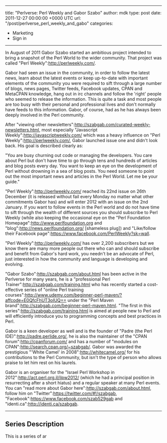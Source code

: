 
---
title: "Perlverse: Perl Weekly and Gabor Szabo"
author: mdk
type: post
date: 2011-12-27 00:00:00 +0000 UTC
url: "/post/perlverse_perl_weekly_and_gabo"
categories:
 - Marketing
 - Sign in

---

In August of 2011 Gabor Szabo started an ambitious project intended to bring a snapshot of the Perl World to the wider community. That project was called "Perl Weekly":http://perlweekly.com/.

Gabor had seen an issue in the community, in order to follow the latest news, learn about the latest events or keep up-to-date with important elements of the community you were required to sift through a large number of blogs, news pages, Twitter feeds, Facebook updates, CPAN and MetaCPAN knowledge, hang out in irc channels and follow the 'right' people who seemed to release the information. This is quite a task and most people are too busy with their personal and professional lives and don't normally have feeds to this information. Gabor, of course, had as he has always been deeply involved in the Perl community.

After "viewing other newsletters":http://szabgab.com/curated-weekly-newsletters.html, most especially "Javascript Weekly":http://javascriptweekly.com/ which was a heavy influence on "Perl Weekly":http://perlweekly.com/, Gabor launched issue one and didn't look back. His goal is described clearly as:

"You are busy churning out code or managing the developers. You care about Perl but don't have time to go through tens and hundreds of articles and blog posts every day. You want to keep an eye on the development of Perl without drowning in a sea of blog posts. You need someone to point out the most important news and articles in the Perl World.
Let me be your guide."

"Perl Weekly":http://perlweekly.com/ reached its 22nd issue on 26th December (it is released without fail every Monday no matter what other commitments Gabor has) and will enter 2012 with an issue on the 2nd January. If you want to follow events in the Perl world and do not have time to sift through the wealth of different sources you should subscribe to Perl Weekly (while also keeping the occasional eye on the "Perl Foundation Homepage":http://www.perlfoundation.org and "blog":http://news.perlfoundation.org/ [shameless plug]) and "Like/follow their Facebook page":https://www.facebook.com/PerlWeekly?sk=wall.

"Perl Weekly":http://perlweekly.com/ has over 2,200 subscribers but we know there are many more people out there who can and should subscribe and benefit from Gabor's hard work, you needn't be an advocate of Perl, just interested in how the community and language is developing and evolving.

"Gabor Szabo":http://szabgab.com/about.html has been active in the Perlverse for many years, he is a "professional Perl Trainer":http://szabgab.com/training.html who has recently started a cost-effective series of "online Perl training courses":http://www.udemy.com/beginner-perl-maven/?affcode=E0QfcFhUT3oIUQ== under the "Perl Maven brand":http://szabgab.com/beginner-perl-maven.html. "The first in this series":http://szabgab.com/training.html is aimed at people new to Perl and will efficiently introduce you to programming concepts and best practices in Perl.

Gabor is a keen developer as well and is the founder of "Padre (the Perl IDE)":http://padre.perlide.org/, he is also the maintainer of the "CPAN forum":http://cpanforum.com/ and has a number of "modules on CPAN":http://search.cpan.org/~szabgab/. Gabor was awarded the prestigious "'White Camel' in 2008":http://whitecamel.org/ for his contributions to the Perl Community, but isn't the type of person who allows praise to let him rest on his laurels.

Gabor is an organiser for the "Israel Perl Workshop in 2012":http://act.perl.org.il/ilpw2012/ (which he had a principal position in resurrecting after a short hiatus) and a regular speaker at many Perl events. You can "read more about Gabor here":http://szabgab.com/about.html, follow him on "Twitter":https://twitter.com/#!/szabgab, "Facebook":https://www.facebook.com/szab529gab and "identi.ca":http://identi.ca/szabgab.

<hr>

<h2>Series Description</h2>

This is a series of ar